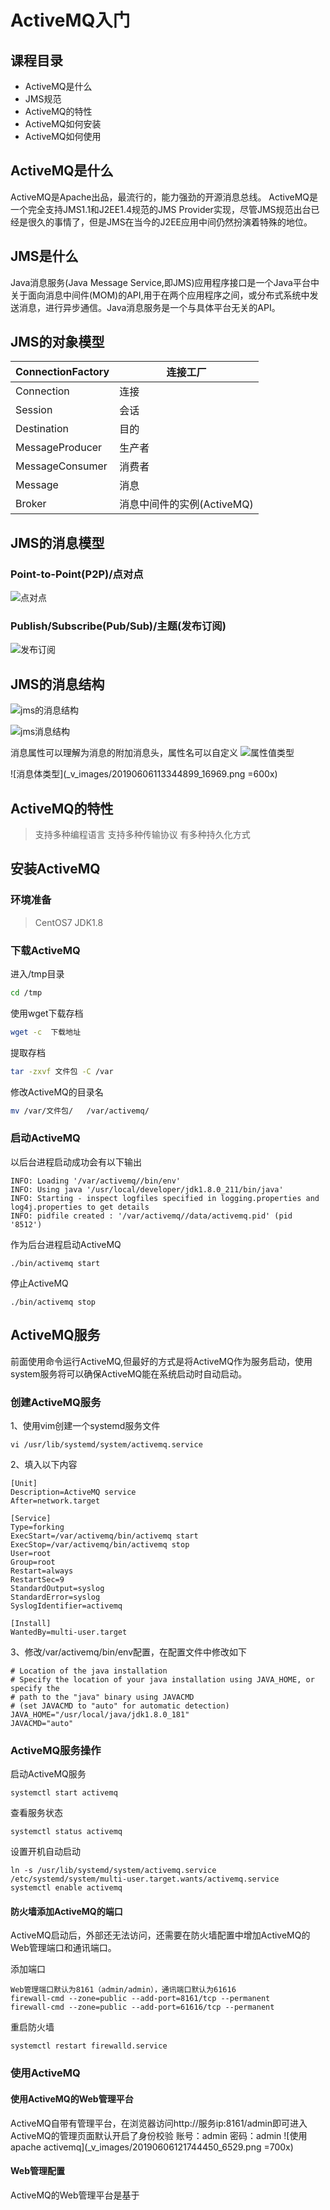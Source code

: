 # ActiveMQ入门
## 课程目录
* ActiveMQ是什么
* JMS规范
* ActiveMQ的特性
* ActiveMQ如何安装
* ActiveMQ如何使用

## ActiveMQ是什么
ActiveMQ是Apache出品，最流行的，能力强劲的开源消息总线。
ActiveMQ是一个完全支持JMS1.1和J2EE1.4规范的JMS Provider实现，尽管JMS规范出台已经是很久的事情了，但是JMS在当今的J2EE应用中间仍然扮演着特殊的地位。

## JMS是什么
Java消息服务(Java Message Service,即JMS)应用程序接口是一个Java平台中关于面向消息中间件(MOM)的API,用于在两个应用程序之间，或分布式系统中发送消息，进行异步通信。Java消息服务是一个与具体平台无关的API。

## JMS的对象模型
| ConnectionFactory |         连接工厂          |
| ----------------- | ------------------------ |
| Connection        | 连接                      |
| Session           | 会话                      |
| Destination       | 目的                      |
| MessageProducer   | 生产者                    |
| MessageConsumer   | 消费者                    |
| Message           | 消息                      |
| Broker            | 消息中间件的实例(ActiveMQ) |

## JMS的消息模型
### Point-to-Point(P2P)/点对点
![点对点](_v_images/20190605170515858_23575.png)

### Publish/Subscribe(Pub/Sub)/主题(发布订阅)
![发布订阅](_v_images/20190605170617637_91.png)

## JMS的消息结构
![jms的消息结构](_v_images/20190605170910742_1780.png)


![jms消息结构](_v_images/20190605171240304_26542.png)

消息属性可以理解为消息的附加消息头，属性名可以自定义
![属性值类型](_v_images/20190606113240152_6663.png)

![消息体类型](_v_images/20190606113344899_16969.png =600x)

## ActiveMQ的特性
> 支持多种编程语言
> 支持多种传输协议
> 有多种持久化方式

## 安装ActiveMQ
### 环境准备
> CentOS7
> JDK1.8
### 下载ActiveMQ
进入/tmp目录
``` bash
cd /tmp
```

使用wget下载存档
``` bash
wget -c  下载地址
```

提取存档
``` bash
tar -zxvf 文件包 -C /var
```

修改ActiveMQ的目录名
``` bash
mv /var/文件包/   /var/activemq/
```

### 启动ActiveMQ
以后台进程启动成功会有以下输出
```
INFO: Loading '/var/activemq//bin/env'
INFO: Using java '/usr/local/developer/jdk1.8.0_211/bin/java'
INFO: Starting - inspect logfiles specified in logging.properties and log4j.properties to get details
INFO: pidfile created : '/var/activemq//data/activemq.pid' (pid '8512')
```

作为后台进程启动ActiveMQ
```
./bin/activemq start
```

停止ActiveMQ
```
./bin/activemq stop
```

## ActiveMQ服务
前面使用命令运行ActiveMQ,但最好的方式是将ActiveMQ作为服务启动，使用system服务将可以确保ActiveMQ能在系统启动时自动启动。

### 创建ActiveMQ服务
1、使用vim创建一个systemd服务文件
```
vi /usr/lib/systemd/system/activemq.service
```
2、填入以下内容
```
[Unit]
Description=ActiveMQ service
After=network.target

[Service]
Type=forking
ExecStart=/var/activemq/bin/activemq start
ExecStop=/var/activemq/bin/activemq stop
User=root
Group=root
Restart=always
RestartSec=9
StandardOutput=syslog
StandardError=syslog
SyslogIdentifier=activemq

[Install]
WantedBy=multi-user.target
```

3、修改/var/activemq/bin/env配置，在配置文件中修改如下
```
# Location of the java installation
# Specify the location of your java installation using JAVA_HOME, or specify the
# path to the "java" binary using JAVACMD
# (set JAVACMD to "auto" for automatic detection)
JAVA_HOME="/usr/local/java/jdk1.8.0_181"
JAVACMD="auto"
```

### ActiveMQ服务操作
启动ActiveMQ服务
```
systemctl start activemq
```

查看服务状态
```
systemctl status activemq
```

设置开机自动启动
```
ln -s /usr/lib/systemd/system/activemq.service /etc/systemd/system/multi-user.target.wants/activemq.service
systemctl enable activemq
```

#### 防火墙添加ActiveMQ的端口
ActiveMQ启动后，外部还无法访问，还需要在防火墙配置中增加ActiveMQ的Web管理端口和通讯端口。

添加端口
```
Web管理端口默认为8161（admin/admin），通讯端口默认为61616
firewall-cmd --zone=public --add-port=8161/tcp --permanent
firewall-cmd --zone=public --add-port=61616/tcp --permanent
```

重启防火墙
```
systemctl restart firewalld.service
```

### 使用ActiveMQ
#### 使用ActiveMQ的Web管理平台
ActiveMQ自带有管理平台，在浏览器访问http://服务ip:8161/admin即可进入
ActiveMQ的管理页面默认开启了身份校验
账号：admin
密码：admin
![使用apache activemq](_v_images/20190606121744450_6529.png =700x)

#### Web管理配置
ActiveMQ的Web管理平台是基于

